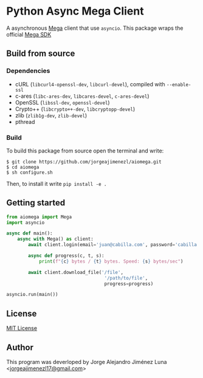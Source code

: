 # Python Async Mega Client
<!-- ![PyPI](https://img.shields.io/pypi/v/aiomega)
![Downloads](https://img.shields.io/pypi/dm/aiomega)
![PyPI - Python Version](https://img.shields.io/pypi/pyversions/aiomega) -->

A asynchronous [Mega](https://mega.nz/) client that use `asyncio`. This package wraps the official [Mega SDK](https://mega.nz/#sdk)

<!-- ## Installation
We periodically publish source code and wheels [on PyPI](https://pypi.python.org/pypi/aiomega).
```bash
$ pip install aiomega
```

For install the most updated version:
```bash
$ git clone https://github.com/jorgeajimenezl/aiomega.git
$ cd aiomega
$ pip install -e .
``` -->
## Build from source
### Dependencies
+ cURL (`libcurl4-openssl-dev`, `libcurl-devel`), compiled with `--enable-ssl`
+ c-ares (`libc-ares-dev`, `libcares-devel`, `c-ares-devel`)
+ OpenSSL (`libssl-dev`, `openssl-devel`)
+ Crypto++ (`libcrypto++-dev`, `libcryptopp-devel`)
+ zlib (`zlib1g-dev`, `zlib-devel`)
+ pthread

### Build
To build this package from source open the terminal and write:

```shell
$ git clone https://github.com/jorgeajimenezl/aiomega.git
$ cd aiomega
$ sh configure.sh
```

Then, to install it write `pip install -e .`

## Getting started
```python
from aiomega import Mega
import asyncio

async def main():
    async with Mega() as client:
        await client.login(email='juan@cabilla.com', password='cabilla')

        async def progress(c, t, s):
            print(f"{c} bytes / {t} bytes. Speed: {s} bytes/sec")

        await client.download_file('/file', 
                                    '/path/to/file',
                                    progress=progress)

asyncio.run(main())
```

## License
[MIT License](./LICENSE)

## Author
This program was deverloped by Jorge Alejandro Jiménez Luna <<jorgeajimenezl17@gmail.com>>